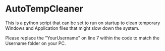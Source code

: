 # AutoTempCleaner
This is a python script that can be set to run on startup to clean temporary Windows and Application files that might slow down the system.

Please replace the "YourUsername" on line 7 within the code to match the Username folder on your PC.
